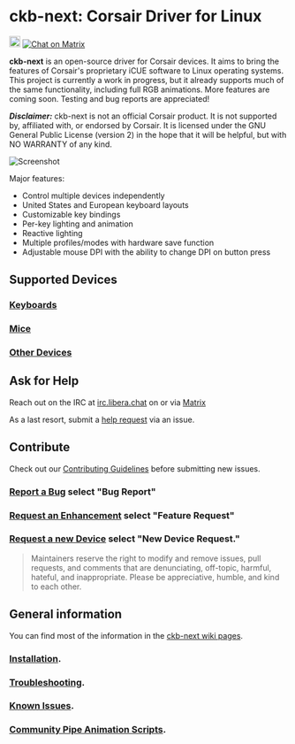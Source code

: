 # ckb-next: Corsair Driver for Linux

<a target="_blank" href="https://web.libera.chat/?channels=#ckb-next"><img src="https://img.shields.io/badge/%23irc-libera.chat-blue.svg" height="20" alt="irc.libera.chat #ckb-next" /></a>
[![Chat on Matrix](https://matrix.to/img/matrix-badge.svg)](https://matrix.to/#/#ckb-next:matrix.org)

**ckb-next** is an open-source driver for Corsair devices. It aims to bring the features of Corsair's proprietary iCUE software to Linux operating systems. This project is currently a work in progress, but it already supports much of the same functionality, including full RGB animations. More features are coming soon. Testing and bug reports are appreciated!

***Disclaimer:*** ckb-next is not an official Corsair product. It is not supported by, affiliated with, or endorsed by Corsair. It is licensed under the GNU General Public License (version 2) in the hope that it will be helpful, but with NO WARRANTY of any kind.

![Screenshot](https://i.imgur.com/zMK9jOP.png)

Major features:

- Control multiple devices independently
- United States and European keyboard layouts
- Customizable key bindings
- Per-key lighting and animation
- Reactive lighting
- Multiple profiles/modes with hardware save function
- Adjustable mouse DPI with the ability to change DPI on button press

## Supported Devices

### [Keyboards](Supported_Hardware.md#keyboards)
### [Mice](Supported_Hardware.md#mice)
### [Other Devices](Supported_Hardware.md#other-devices)


## Ask for Help
Reach out on the IRC at [irc.libera.chat](https://web.libera.chat/?channels=#ckb-next) on or via [Matrix](https://matrix.to/#/#ckb-next:matrix.org)

As a last resort, submit a [help request](https://github.com/ckb-next/ckb-next/issues/new/choose) via an issue. 

## Contribute
Check out our [Contributing Guidelines](https://github.com/ckb-next/ckb-next/wiki/Contributing) before submitting new issues.

### [Report a Bug](https://github.com/ckb-next/ckb-next/issues/new/choose) select "Bug Report"

### [Request an Enhancement](https://github.com/ckb-next/ckb-next/issues/new/choose) select "Feature Request"

### [Request a new Device](https://github.com/ckb-next/ckb-next/issues/new/choose) select "New Device Request."



> Maintainers reserve the right to modify and remove issues, pull requests, and comments that are denunciating, off-topic, harmful, hateful, and inappropriate.
Please be appreciative, humble, and kind to each other.

## General information

You can find most of the information in the [ckb-next wiki pages](https://github.com/ckb-next/ckb-next/wiki).

### [Installation](https://github.com/ckb-next/ckb-next/wiki/Linux-Installation).

### [Troubleshooting](https://github.com/ckb-next/ckb-next/wiki/Troubleshooting).

### [Known Issues](https://github.com/ckb-next/ckb-next/wiki/Known-issues).

### [Community Pipe Animation Scripts](https://github.com/ckb-next/ckb-next/wiki/Community-Pipe-Scripts).
